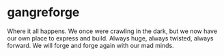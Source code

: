 # gangreforge
Where it all happens. We once were crawling in the dark, but we now have our own place to express and build. Always huge, always twisted, always forward. We will forge and forge again with our mad minds.
